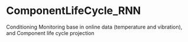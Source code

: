 # ComponentLifeCycle_RNN
Conditioning Monitoring base in online data (temperature and vibration), and Component life cycle projection
